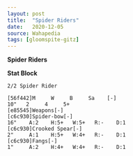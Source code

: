 ```yaml
---
layout: post
title:  "Spider Riders"
date:   2020-12-05
source: Wahapedia
tags: [gloomspite-gitz]
---
```


**Spider Riders**

**Stat Block**
```
2/2 Spider Rider
```

```
[56f442]M     W     B     Sa    [-]
10"   2     4     5+    
[e85545]Weapons[-]
[c6c930]Spider-bow[-]
16"    A:2    H:5+   W:5+   R:-    D:1   
[c6c930]Crooked Spear[-]
2"     A:1    H:5+   W:4+   R:-    D:1   
[c6c930]Fangs[-]
1"     A:2    H:4+   W:4+   R:-    D:1   
```


